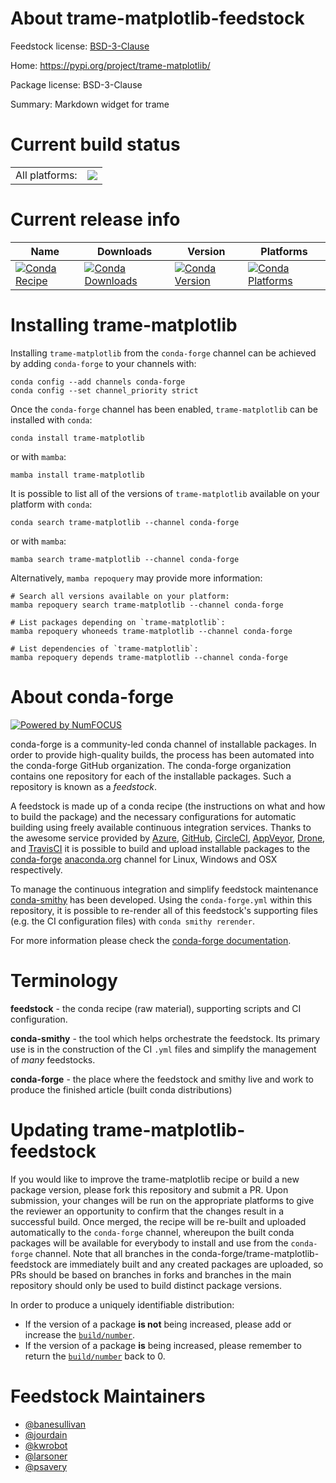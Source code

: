 About trame-matplotlib-feedstock
================================

Feedstock license: [BSD-3-Clause](https://github.com/conda-forge/trame-matplotlib-feedstock/blob/main/LICENSE.txt)

Home: https://pypi.org/project/trame-matplotlib/

Package license: BSD-3-Clause

Summary: Markdown widget for trame

Current build status
====================


<table><tr><td>All platforms:</td>
    <td>
      <a href="https://dev.azure.com/conda-forge/feedstock-builds/_build/latest?definitionId=18596&branchName=main">
        <img src="https://dev.azure.com/conda-forge/feedstock-builds/_apis/build/status/trame-matplotlib-feedstock?branchName=main">
      </a>
    </td>
  </tr>
</table>

Current release info
====================

| Name | Downloads | Version | Platforms |
| --- | --- | --- | --- |
| [![Conda Recipe](https://img.shields.io/badge/recipe-trame--matplotlib-green.svg)](https://anaconda.org/conda-forge/trame-matplotlib) | [![Conda Downloads](https://img.shields.io/conda/dn/conda-forge/trame-matplotlib.svg)](https://anaconda.org/conda-forge/trame-matplotlib) | [![Conda Version](https://img.shields.io/conda/vn/conda-forge/trame-matplotlib.svg)](https://anaconda.org/conda-forge/trame-matplotlib) | [![Conda Platforms](https://img.shields.io/conda/pn/conda-forge/trame-matplotlib.svg)](https://anaconda.org/conda-forge/trame-matplotlib) |

Installing trame-matplotlib
===========================

Installing `trame-matplotlib` from the `conda-forge` channel can be achieved by adding `conda-forge` to your channels with:

```
conda config --add channels conda-forge
conda config --set channel_priority strict
```

Once the `conda-forge` channel has been enabled, `trame-matplotlib` can be installed with `conda`:

```
conda install trame-matplotlib
```

or with `mamba`:

```
mamba install trame-matplotlib
```

It is possible to list all of the versions of `trame-matplotlib` available on your platform with `conda`:

```
conda search trame-matplotlib --channel conda-forge
```

or with `mamba`:

```
mamba search trame-matplotlib --channel conda-forge
```

Alternatively, `mamba repoquery` may provide more information:

```
# Search all versions available on your platform:
mamba repoquery search trame-matplotlib --channel conda-forge

# List packages depending on `trame-matplotlib`:
mamba repoquery whoneeds trame-matplotlib --channel conda-forge

# List dependencies of `trame-matplotlib`:
mamba repoquery depends trame-matplotlib --channel conda-forge
```


About conda-forge
=================

[![Powered by
NumFOCUS](https://img.shields.io/badge/powered%20by-NumFOCUS-orange.svg?style=flat&colorA=E1523D&colorB=007D8A)](https://numfocus.org)

conda-forge is a community-led conda channel of installable packages.
In order to provide high-quality builds, the process has been automated into the
conda-forge GitHub organization. The conda-forge organization contains one repository
for each of the installable packages. Such a repository is known as a *feedstock*.

A feedstock is made up of a conda recipe (the instructions on what and how to build
the package) and the necessary configurations for automatic building using freely
available continuous integration services. Thanks to the awesome service provided by
[Azure](https://azure.microsoft.com/en-us/services/devops/), [GitHub](https://github.com/),
[CircleCI](https://circleci.com/), [AppVeyor](https://www.appveyor.com/),
[Drone](https://cloud.drone.io/welcome), and [TravisCI](https://travis-ci.com/)
it is possible to build and upload installable packages to the
[conda-forge](https://anaconda.org/conda-forge) [anaconda.org](https://anaconda.org/)
channel for Linux, Windows and OSX respectively.

To manage the continuous integration and simplify feedstock maintenance
[conda-smithy](https://github.com/conda-forge/conda-smithy) has been developed.
Using the ``conda-forge.yml`` within this repository, it is possible to re-render all of
this feedstock's supporting files (e.g. the CI configuration files) with ``conda smithy rerender``.

For more information please check the [conda-forge documentation](https://conda-forge.org/docs/).

Terminology
===========

**feedstock** - the conda recipe (raw material), supporting scripts and CI configuration.

**conda-smithy** - the tool which helps orchestrate the feedstock.
                   Its primary use is in the construction of the CI ``.yml`` files
                   and simplify the management of *many* feedstocks.

**conda-forge** - the place where the feedstock and smithy live and work to
                  produce the finished article (built conda distributions)


Updating trame-matplotlib-feedstock
===================================

If you would like to improve the trame-matplotlib recipe or build a new
package version, please fork this repository and submit a PR. Upon submission,
your changes will be run on the appropriate platforms to give the reviewer an
opportunity to confirm that the changes result in a successful build. Once
merged, the recipe will be re-built and uploaded automatically to the
`conda-forge` channel, whereupon the built conda packages will be available for
everybody to install and use from the `conda-forge` channel.
Note that all branches in the conda-forge/trame-matplotlib-feedstock are
immediately built and any created packages are uploaded, so PRs should be based
on branches in forks and branches in the main repository should only be used to
build distinct package versions.

In order to produce a uniquely identifiable distribution:
 * If the version of a package **is not** being increased, please add or increase
   the [``build/number``](https://docs.conda.io/projects/conda-build/en/latest/resources/define-metadata.html#build-number-and-string).
 * If the version of a package **is** being increased, please remember to return
   the [``build/number``](https://docs.conda.io/projects/conda-build/en/latest/resources/define-metadata.html#build-number-and-string)
   back to 0.

Feedstock Maintainers
=====================

* [@banesullivan](https://github.com/banesullivan/)
* [@jourdain](https://github.com/jourdain/)
* [@kwrobot](https://github.com/kwrobot/)
* [@larsoner](https://github.com/larsoner/)
* [@psavery](https://github.com/psavery/)

